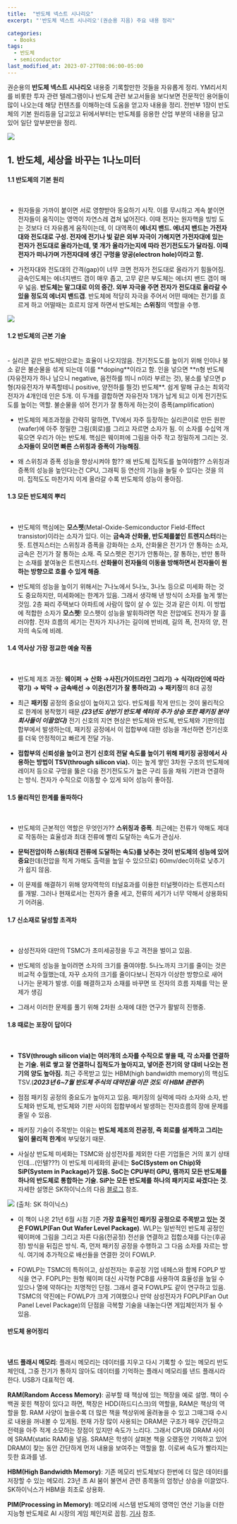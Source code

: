 ```yaml
---
title:  "반도체 넥스트 시나리오"
excerpt: "'반도체 넥스트 시나리오'(권순용 지음) 주요 내용 정리"

categories:
  - Books
tags:
  - 반도체
  - semiconductor
last_modified_at: 2023-07-27T08:06:00-05:00
---
```


권순용의 **반도체 넥스트 시나리오** 내용중 기록할만한 것들을 자유롭게 정리. YM리서치를 비롯한 투자 관련 텔레그램이나 반도체 관련 보고서들을 보다보면 전문적인 용어들이 많이 나오는데 해당 컨텐츠를 이해하는데 도움을 얻고자 내용을 정리. 전반부 1장이 반도체의 기본 원리등을 담고있고 뒤에서부터는 반도체를 응용한 산업 부분의 내용을 담고 있어 일단 앞부분만을 정리. 

![](https://github.com/dswcrispr/dswcrispr.github.io/blob/master/assets/images/books/semicond.jpg?raw=true)

 

## 1. 반도체, 세상을 바꾸는 1나노미터 

#### 1.1 반도체의 기본 원리    
<br>

- 원자들을 가까이 붙이면 서로 영향받아 동요하기 시작. 이를 무시하고 계속 붙이면 전자들이 움직이는 영역이 자연스레 겹쳐 넓어진다. 이때 전자는 원자핵을 빙빙 도는 것보다 더 자유롭게 움직이는데, 이 대역폭이 **에너지 밴드. 에너지 밴드는 가전자대와 전도대로 구성. 전자에 전기나 빛 같은 외부 자극이 가해지면 가전자대에 있는 전자가 전도대로 올라가는데, 몇 개가 올라가는지에 따라 전기전도도가 달라짐. 이때 전자가 떠나가며 가전자대에 생긴 구멍을 양공(electron hole)이라고 함.** 

- 가전자대와 전도대의 간격(gap)이 너무 크면 전자가 전도대로 올라가기 힘들어짐. 금속인도체는 에너지밴드 갭이 매우 좁고, 고무 같은 부도체는 에너지 밴드 갭이 매우 넓음. **반도체는 말그대로 이의 중간. 외부 자극을 주면 전자가 전도대로 올라갈 수 있을 정도의 에너지 밴드갭**.  반도체에 적당히 자극을 주어서 어떤 때에는 전기를 흐르게 하고 어떨때는 흐르지 않게 하면서 반도체는 **스위칭**의 역할을 수행.

![](https://github.com/dswcrispr/dswcrispr.github.io/blob/master/assets/images/books/semicond_1.png?raw=true)


#### 1.2 반도체의 근본 기술
<br>
- 실리콘 같은 반도체만으로는 효율이 나오지않음. 전기전도도를 높이기 위해 인이나 붕소 같은 불순물을 섞게 되는데 이를 **doping**이라고 함. 인을 넣으면 **n형 반도체(자유전자가 하나 남으니 negative, 음전하를 띄니 n이라 부르는 것), 붕소를 넣으면 p형(자유전자가 부족할테니 positive, 양전하를 띌것) 반도체**. 쉽게 말해 규소는 최외각전자가 4개인데 인은 5개. 이 두개를 결합하면 자유전자 1개가 남게 되고 이게 전기전도도를 높이는 역할. 불순물을 섞어 전기가 잘 통하게 하는것이 증폭(amplification)

- 반도체의 제조과정을 간략히 말하면, TV에서 자주 등장하는 실리콘이로 만든 원판(wafer)에 아주 정밀한 그림(회로)를 그리고 자르면 소자가 됨. 이 소자를 수십억 개 묶으면 우리가 아는 반도체. 핵심은 웨이퍼에 그림을 아주 작고 정밀하게 그리는 것. **소자들이 모이면 빠른 스위칭과 증폭이 가능해짐**.

- 왜 스위칭과 증폭 성능을 향상시켜야 함??  왜 반도체 집적도를 높여야함?? 스위칭과 증폭의 성능을 높인다는건 CPU, 그래픽 등 연산의 기능을 늘릴 수 있다는 것을 의미. 집적도도 마찬가지 이게 올라갈 수록 반도체의 성능이 좋아짐.

#### 1.3 모든 반도체의 뿌리
<br>

- 반도체의 핵심에는 **모스펫**(Metal-Oxide-Semiconductor Field-Effect transistor)이라는 소자가 있다. 이는 **금속과 산화물, 반도체를붙인 트렌지스터**라는 뜻. 트렌지스터는 스위칭과 증폭을 강화하는 소자, 산화물은 전기가 안 통하는 소자, 금속은 전기가 잘 통하는 소재. 즉 모스펫은 전기가 안통하는, 잘 통하는, 반만 통하는 소재를 붙여놓은 트렌지스터. **산화물이 전자들의 이동을 방해하면서 전자들이 원하는 방향으로 흐를 수 있게 해줌**.

- 반도체의 성능을 높이기 위해서는 7나노에서 5나노, 3나노 등으로 미세화 하는 것도 중요하지만, 미세화에는 한계가 있음. 그래서 생각해 낸 방식이 소자를 높게 쌓는 것임. 2층 짜리 주택보다 아파트에 사람이 많이 살 수 있는 것과 같은 이치. 이 방법에 적합한 소자가 **모스펫**! 모스펫이 성능을 발휘하려면 작은 전압에도 전자가 잘 흘러야함. 전자 흐름의 세기는 전자가 지나가는 길이에 반비례, 길의 폭, 전자의 양, 전자의 속도에 비례.


#### 1.4 역사상 가장 정교한 예술 작품
<br>

- 반도체 제조 과정: **웨이퍼 → 산화 →사진(가이드라인 그리기) → 식각(라인에 따라 깎기) → 박막 → 금속배선 → 이온(전기가 잘 통하라고) → 패키징**의 8대 공정

- 최근 **패키징** 공정의 중요성이 높아지고 있다. 반도체를 작게 만드는 것이 물리적으로 한계에 봉착했기 때문.***(23년도 상반기 반도체 섹터의 주가 상승 또한 패키징 분야 회사들이 이끌었다)*** 전기 신호의 지연 현상은 반도체와 반도체, 반도체와 기판의접합부에서 발생하는데, 패키징 공정에서 이 접합부에 대한 성능을 개선하면 전기신호를 더욱 안정적이고 빠르게 전달 가능. 

- **접합부의 신뢰성을 높이고 전기 신호의 전달 속도를 높이기 위해 패키징 공정에서 사용하는 방법이 TSV(through silicon via).** 이는 높게 쌓인 3차원 구조의 반도체에 레이저 등으로 구멍을 뚫은 다음 전기전도도가 높은 구리 등을 채워 기판과 연결하는 방식. 전자가 수직으로 이동할 수 있게 되어 성능이 좋아짐.

#### 1.5 물리적인 한계를 돌파하다
<br>

- 반도체의 근본적인 역할은 무엇인가?? **스위칭과 증폭**. 최근에는 전류가 약해도 제대로 작동하는 효율성과 최대 전류에 빨리 도달하는 속도가 관심사. 

- **문턱전압이하 스윙(최대 전류에 도달하는 속도)를 낮추는 것이 반도체의 성능에 있어 중요**한데(전압을 적게 가해도 출력을 높일 수 있으므로) 60mv/dec이하로 낮추기가 쉽지 않음.

- 이 문제를 해결하기 위해 양자역학의 터널효과를 이용한 터널펫이라는 트렌지스터를 개발. 그러나 현재로서는 전자가 줄줄 세고, 전류의 세기가 너무 약해서 상용화되기 어려움. 


#### 1.7 신소재로 달성할 초격차
<br>

- 삼성전자와 대만의 TSMC가 초미세공정을 두고 격전을 벌이고 있음. 

- 반도체의 성능을 높이려면 소자의 크기를 줄여야함. 5나노까지 크기를 줄이는 것은 비교적 수월했는데, 자꾸 소자의 크기를 줄이다보니 전자가 이상한 방향으로 새어 나가는 문제가 발생. 이를 해결하고자 소재를 바꾸면 또 전자의 흐름 자체를 막는 문제가 생김

- 그래서 이러한 문제를 풀기 위해 2차원 소재에 대한 연구가 활발히 진행중. 

#### 1.8 때로는 포장이 답이다
<br>

- **TSV(through silicon via)는 여러개의 소자를 수직으로 쌓을 때, 각 소자를 연결하는 기술. 위로 쌓고 잘 연결하니 집적도가 높아지고, 넣어준 전기의 양 대비 나오는 전기의 양도 높아짐.** 최근 주목받고 있는 HBM(high bandwidth memory)의 핵심도 TSV.(***2023년 6~7월 반도체 주식의 대약진을 이끈 것도 이 HBM 관련주***)

- 점점 패키징 공정의 중요도가 높아지고 있음. 패키징의 실력에 따라 소자와 소자, 반도체와 반도체, 반도체와 기판 사이의 접합부에서 발생하는 전자흐름의 장애 문제를 줄일 수 있음.

- 패키징 기술이 주목받는 이유는 **반도체 제조의 전공정, 즉 회로를 설계하고 그리는 일이 물리적 한계**에 부딪혔기 때문. 

- 사실상 반도체 미세화는 TSMC와 삼성전자를 제외한 다른 기업들은 거의 포기 상태인데...(인텔???) 이 반도체 미세화의 끝네는 **SoC(System on Chip)와 SiP(System in Package)가 있음. SoC는 CPU부터 GPU, 램까지 모든 반도체를 하나의 반도체로 통합하는 기술. SiP는 모든 반도체를 하나의 패키지로 싸겠다는 것**. 자세한 설명은 SK하이닉스의 다음 [블로그](https://news.skhynix.co.kr/post/seominsuk-column-types-of-packages-2) 참조.


![](https://github.com/dswcrispr/dswcrispr.github.io/blob/master/assets/images/books/soc.jpg?raw=true)
(출처: SK 하이닉스)


- 이 책이 나온 21년 6월 시점 기준 **가장 효율적인 패키징 공정으로 주목받고 있는 것은 FOWLP(Fan Out Wafer Level Package)**. WLP는 일반적인 반도체 공정인 웨이퍼에 그림을 그리고 자른 다음(전공정) 전선을 연결하고 접합소재를 다는(후공정) 방식을 뒤집은 방식. 즉, 먼저 패키징 공정을 수행하고 그 다음 소자를 자르는 방식. 여기에 추가적으로 배선들을 연결한 것이 FOWLP.

- FOWLP는 TSMC의 특허이고, 삼성전자는 후공정 기업 네페스와 함께 FOPLP 방식을 연구. FOPLP는 원형 웨이퍼 대신 사각형 PCB를 사용하여 효율성을 높일 수 있으나 열에 약하다는 치명적인 단점. 그래서 결국 FOWLP도 같이 연구하고 있음. TSMC의 약진에는 FOWLP가 크게 기여했으나 만약 삼성전자가 FOPLP(Fan Out Panel Level Package)의 단점을 극복할 기술을 내놓는다면 게임체인저가 될 수 있음.


#### 반도체 용어정리
<br>

**낸드 플래시 메모리**: 플래시 메모리는 데이터를 지우고 다시 기록할 수 있는 메모리 반도체인데, 그중 전기가 통하지 않아도 데이터를 기억하는 플래시 메모리를 낸드 플래시라한다. USB가 대표적인 예.

**RAM(Random Access Memory)**: 공부할 때 책상에 있는 책장을 예로 설명. 책이 수백권 꽂힌 책장이 있다고 하면, 책장은 HDD(하드디스크)의 역할을, RAM은 책상의 역할을 함. RAM 사양이 높을수록 더 많은 책을 책상위에 올려놓을 수 있고 그때그때 수시로 내용을 꺼내볼 수 있게됨. 현재 가장 많이 사용되는 DRAM은 구조가 매우 간단하고 전력을 아주 적게 소모하는 장점이 있지만 속도가 느리다. 그래서 CPU와 DRAM 사이에 SRAM(static RAM)을 넣음. SRAM은 학생이 살펴본 책을 오랬동안 기억하고 있어 DRAM이 찾는 동안 간단하게 먼저 내용을 보여주는 역할을 함. 이로써 속도가 빨라지는 듯한 효과를 냄. 

**HBM(High Bandwidth Memory)**: 기존 메모리 반도체보다 한번에 더 많은 데이터를 저장할 수 있는 메모리. 23년 초 AI 붐이 불면서 관련 종목들의 엄청난 상승을 이끌었다. SK하이닉스가 HBM을 최초로 상용화.

**PIM(Processing in Memory)**: 메모리에 시스템 반도체의 영역인 연산 기능을 더한 지능형 반도체로 AI 시장의 게임 체인저로 꼽힘. [기사](https://https://thebell.co.kr/m/newsview.asp?svccode=04&newskey=202303151746298240108171) 참조.